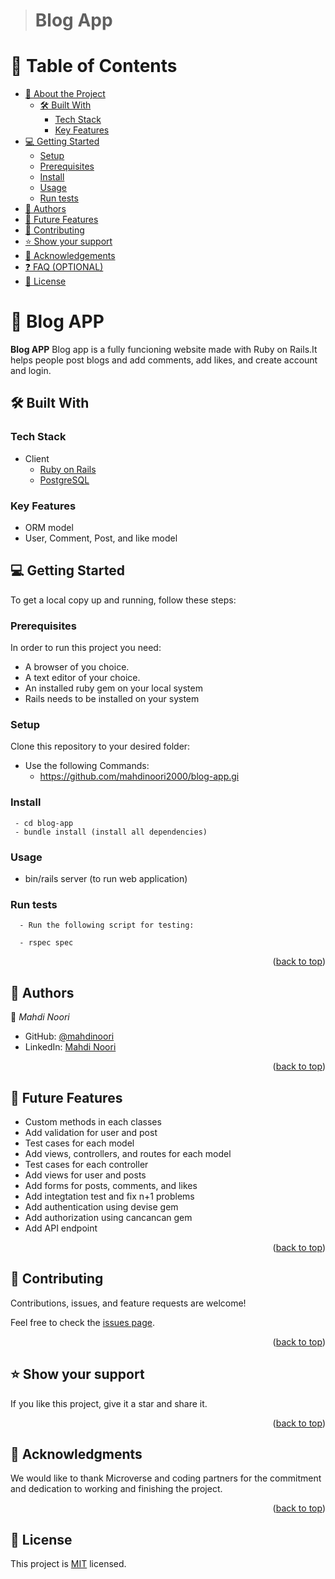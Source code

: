 <a name="readme-top"></a>

<div align="center">

</div>


> # Blog App

# 📗 Table of Contents

- [📖 About the Project](#about-project)
  - [🛠 Built With](#built-with)
    - [Tech Stack](#tech-stack)
    - [Key Features](#key-features)  
- [💻 Getting Started](#getting-started)
  - [Setup](#setup)
  - [Prerequisites](#prerequisites)
  - [Install](#install)
  - [Usage](#usage)
  - [Run tests](#run-tests)
- [👥 Authors](#authors)
- [🔭 Future Features](#future-features)
- [🤝 Contributing](#contributing)
- [⭐️ Show your support](#support)
- [🙏 Acknowledgements](#acknowledgements)
- [❓ FAQ (OPTIONAL)](#faq)
- [📝 License](#license)

# 📖 Blog APP <a name="about-project"></a>

**Blog APP** Blog app is a fully funcioning website made with Ruby on Rails.It helps people post blogs and add comments, add likes, and create account and login. 

## 🛠 Built With <a name="built-with"></a>

### Tech Stack <a name="tech-stack"></a>
- <summary>Client</summary>
    <ul>
      <li><a href="https://reactjs.org/">Ruby on Rails</a></li>
      <li><a href="https://reactjs.org/">PostgreSQL</a></li>
    </ul>

### Key Features <a name="key-features"></a>

- ORM model
- User, Comment, Post, and like model


<!-- GETTING STARTED -->

## 💻 Getting Started <a name="getting-started"></a>

To get a local copy up and running, follow these steps:

### Prerequisites

In order to run this project you need:
  - A browser of you choice.
  - A text editor of your choice.
  - An installed ruby gem on your local system
  - Rails needs to be installed on your system

### Setup

Clone this repository to your desired folder:

- Use the following Commands:
     - https://github.com/mahdinoori2000/blog-app.gi


### Install
     - cd blog-app
     - bundle install (install all dependencies)



### Usage

- bin/rails server (to run web application)


### Run tests
      - Run the following script for testing:

      - rspec spec 

<p align="right">(<a href="#readme-top">back to top</a>)</p>


## 👥 Authors <a name="authors"></a>
:bust_in_silhouette: *Mahdi Noori*
- GitHub: [@mahdinoori](https://github.com/mahdinoori2000)
- LinkedIn: [Mahdi Noori](https://www.linkedin.com/in/mahdi-noori-hc201/)


<p align="right">(<a href="#readme-top">back to top</a>)</p>


## 🔭 Future Features <a name="future-features"></a>

- Custom methods in each classes
- Add validation for user and post
- Test cases for each model
- Add views, controllers, and routes for each model
- Test cases for each controller
- Add views for user and posts
- Add forms for posts, comments, and likes
- Add integtation test and fix n+1 problems
- Add authentication using devise gem
- Add authorization using cancancan gem
- Add API endpoint


<p align="right">(<a href="#readme-top">back to top</a>)</p>

## 🤝 Contributing <a name="contributing"></a>

Contributions, issues, and feature requests are welcome!

Feel free to check the [issues page](https://github.com/mahdinoori2000/blog-app/issues).

<p align="right">(<a href="#readme-top">back to top</a>)</p>

## ⭐️ Show your support <a name="support"></a>

 
  If you like this project, give it a star and share it.

<p align="right">(<a href="#readme-top">back to top</a>)</p>


## 🙏 Acknowledgments <a name="acknowledgements"></a>

  We would like to thank Microverse and coding partners for the commitment and dedication to working and finishing the project.

<p align="right">(<a href="#readme-top">back to top</a>)</p>



## 📝 License <a name="license"></a>

This project is [MIT](./MIT.md) licensed.